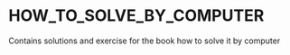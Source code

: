 # HOW_TO_SOLVE_BY_COMPUTER
Contains solutions and exercise for the book how to solve it by computer
